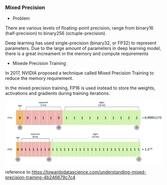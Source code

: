 ### Mixed Precision

- Problem

There are various levels of floating-point precision, range from binary16 (half-precision) to binary256 (octuple-precision).

Deep learning has used single-precision (binary32, or FP32) to represent parameters. Due to the large amount of parameters in deep learning model, there is a great increament in the memory and compute requirements

- Mixede Precision Training

In 2017, NVIDIA proposed a technique called Mixed Precision Training to reduce the memory requirement. 

In the mixed precision training, FP16 is used instead to store the weights, activations and gradients during training iterations.


![Alt text](FP16_FP32.webp?raw=true "FP16 vs FP32") 

reference to https://towardsdatascience.com/understanding-mixed-precision-training-4b246679c7c4

